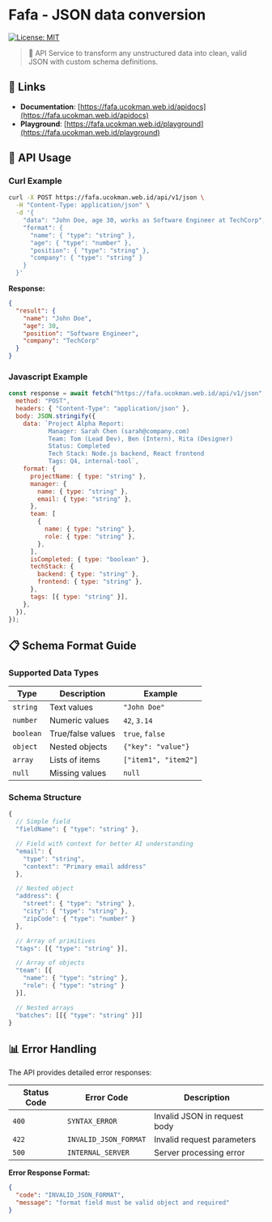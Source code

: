 # Fafa - JSON data conversion

[![License: MIT](https://img.shields.io/badge/License-MIT-yellow.svg?style=flat-square)](https://opensource.org/licenses/MIT)

> 🚀 API Service to transform any unstructured data into clean, valid JSON with custom schema definitions.

## 🔗 Links

- **Documentation**: [https://fafa.ucokman.web.id/apidocs](https://fafa.ucokman.web.id/apidocs)
- **Playground**: [https://fafa.ucokman.web.id/playground](https://fafa.ucokman.web.id/playground)

## 🔧 API Usage

### Curl Example

```bash
curl -X POST https://fafa.ucokman.web.id/api/v1/json \
  -H "Content-Type: application/json" \
  -d '{
    "data": "John Doe, age 30, works as Software Engineer at TechCorp",
    "format": {
      "name": { "type": "string" },
      "age": { "type": "number" },
      "position": { "type": "string" },
      "company": { "type": "string" }
    }
  }'
```

**Response:**

```json
{
  "result": {
    "name": "John Doe",
    "age": 30,
    "position": "Software Engineer",
    "company": "TechCorp"
  }
}
```

### Javascript Example

```javascript
const response = await fetch("https://fafa.ucokman.web.id/api/v1/json", {
  method: "POST",
  headers: { "Content-Type": "application/json" },
  body: JSON.stringify({
    data: `Project Alpha Report:
           Manager: Sarah Chen (sarah@company.com)
           Team: Tom (Lead Dev), Ben (Intern), Rita (Designer)
           Status: Completed
           Tech Stack: Node.js backend, React frontend
           Tags: Q4, internal-tool`,
    format: {
      projectName: { type: "string" },
      manager: {
        name: { type: "string" },
        email: { type: "string" },
      },
      team: [
        {
          name: { type: "string" },
          role: { type: "string" },
        },
      ],
      isCompleted: { type: "boolean" },
      techStack: {
        backend: { type: "string" },
        frontend: { type: "string" },
      },
      tags: [{ type: "string" }],
    },
  }),
});
```

## 📋 Schema Format Guide

### Supported Data Types

| Type      | Description       | Example              |
| --------- | ----------------- | -------------------- |
| `string`  | Text values       | `"John Doe"`         |
| `number`  | Numeric values    | `42`, `3.14`         |
| `boolean` | True/false values | `true`, `false`      |
| `object`  | Nested objects    | `{"key": "value"}`   |
| `array`   | Lists of items    | `["item1", "item2"]` |
| `null`    | Missing values    | `null`               |

### Schema Structure

```typescript
{
  // Simple field
  "fieldName": { "type": "string" },

  // Field with context for better AI understanding
  "email": {
    "type": "string",
    "context": "Primary email address"
  },

  // Nested object
  "address": {
    "street": { "type": "string" },
    "city": { "type": "string" },
    "zipCode": { "type": "number" }
  },

  // Array of primitives
  "tags": [{ "type": "string" }],

  // Array of objects
  "team": [{
    "name": { "type": "string" },
    "role": { "type": "string" }
  }],

  // Nested arrays
  "batches": [[{ "type": "string" }]]
}
```

## 📊 Error Handling

The API provides detailed error responses:

| Status Code | Error Code            | Description                  |
| ----------- | --------------------- | ---------------------------- |
| `400`       | `SYNTAX_ERROR`        | Invalid JSON in request body |
| `422`       | `INVALID_JSON_FORMAT` | Invalid request parameters   |
| `500`       | `INTERNAL_SERVER`     | Server processing error      |

**Error Response Format:**

```json
{
  "code": "INVALID_JSON_FORMAT",
  "message": "format field must be valid object and required"
}
```
